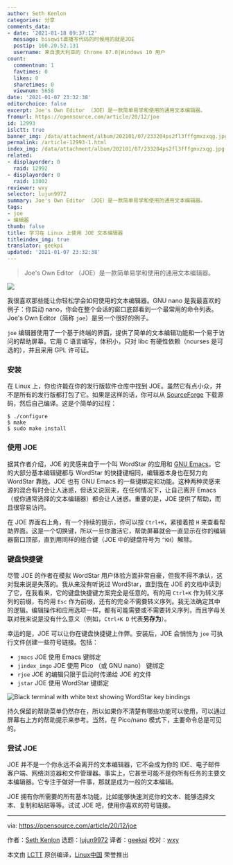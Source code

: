 ```yaml
---
author: Seth Kenlon
categories: 分享
comments_data:
- date: '2021-01-18 09:37:12'
  message: bisqwit直播写代码的时候用的就是JOE
  postip: 160.20.52.131
  username: 来自澳大利亚的 Chrome 87.0|Windows 10 用户
count:
  commentnum: 1
  favtimes: 0
  likes: 0
  sharetimes: 0
  viewnum: 5658
date: '2021-01-07 23:32:38'
editorchoice: false
excerpt: Joe's Own Editor （JOE）是一款简单易学和使用的通用文本编辑器。
fromurl: https://opensource.com/article/20/12/joe
id: 12993
islctt: true
banner_img: /data/attachment/album/202101/07/233204ps2fl3fffgmxzxqg.jpg
permalink: /article-12993-1.html
index_img: /data/attachment/album/202101/07/233204ps2fl3fffgmxzxqg.jpg.thumb.jpg
related:
- displayorder: 0
  raid: 12992
- displayorder: 0
  raid: 13002
reviewer: wxy
selector: lujun9972
summary: Joe's Own Editor （JOE）是一款简单易学和使用的通用文本编辑器。
tags:
- joe
- 编辑器
thumb: false
title: 学习在 Linux 上使用 JOE 文本编辑器
titleindex_img: true
translator: geekpi
updated: '2021-01-07 23:32:38'
---
```



> 
> Joe's Own Editor （JOE）是一款简单易学和使用的通用文本编辑器。
> 
> 
> 


![](/data/attachment/album/202101/07/233204ps2fl3fffgmxzxqg.jpg)


我很喜欢那些能让你轻松学会如何使用的文本编辑器。GNU nano 是我最喜欢的例子：你启动 nano，你会在整个会话的窗口底部看到一个最常用的命令列表。Joe's Own Editor（简称 `joe`）是另一个很好的例子。


`joe` 编辑器使用了一个基于终端的界面，提供了简单的文本编辑功能和一个易于访问的帮助屏幕。它用 C 语言编写，体积小，只对 libc 有硬性依赖（ncurses 是可选的），并且采用 GPL 许可证。


### 安装


在 Linux 上，你也许能在你的发行版软件仓库中找到 JOE。虽然它有点小众，并不是所有的发行版都打包了它。如果是这样的话，你可以从 [SourceForge](https://joe-editor.sourceforge.io/) 下载源码，然后自己编译。这是个简单的过程：



```
$ ./configure
$ make
$ sudo make install

```

### 使用 JOE


据其作者介绍，JOE 的灵感来自于一个叫 WordStar 的应用和 [GNU Emacs](https://opensource.com/article/20/12/emacs)。它的大部分基本编辑键都与 WordStar 的快捷键相同，编辑器本身也在努力向 WordStar 靠拢。JOE 也有 GNU Emacs 的一些键绑定和功能。这种两种灵感来源的混合有时会让人迷惑，但话又说回来，在任何情况下，让自己离开 Emacs（或你通常选择的文本编辑器）都会让人迷惑。重要的是，JOE 提供了帮助，而且很容易访问。


在 JOE 界面右上角，有一个持续的提示，你可以按 `Ctrl+K`，紧接着按 `H` 来查看帮助界面。这是一个切换键，所以一旦你激活它，帮助屏幕就会一直显示在你的编辑器窗口顶部，直到用同样的组合键（JOE 中的键盘符号为 `^KH`）解除。


### 键盘快捷键


尽管 JOE 的作者在模拟 WordStar 用户体验方面非常自豪，但我不得不承认，这对我来说是失落的。我从来没有听说过 WordStar，直到我在 JOE 的文档中读到了它，在我看来，它的键盘快捷键方案完全是任意的。有的用 `Ctrl+K` 作为转义序列的前缀，有的用 `Esc` 作为前缀，还有的完全不需要转义序列。我无法确定其中的逻辑。编辑操作和应用选项一样，都有可能需要或不需要转义序列，而且字母关联对我来说是没有什么意义（例如，`Ctrl+K D` 代表**另存为**）。


幸运的是，JOE 可以让你在键盘快捷键上作弊。安装后，JOE 会悄悄为 `joe` 可执行文件创建一些符号链接。包括：


* `jmacs` JOE 使用 Emacs 键绑定
* `jindex_imgo` JOE 使用 Pico （或 GNU nano） 键绑定
* `rjoe` JOE 的编辑只限于启动时传递给 JOE 的文件
* `jstar` JOE 使用 WordStar 键绑定


![Black terminal with white text showing WordStar key bindings](/data/attachment/album/202101/07/233240c2777075c10qcj50.png "Black terminal with white text showing WordStar key bindings")


持久保留的帮助菜单仍然存在，所以如果你不清楚有哪些功能可以使用，可以通过屏幕右上方的帮助提示来参考。当然，在 Pico/nano 模式下，主要命令总是可见的。


### 尝试 JOE


JOE 并不是一个你永远不会离开的文本编辑器，它不会成为你的 IDE、电子邮件客户端、网络浏览器和文件管理器。事实上，它甚至可能不是你所有任务的主要文本编辑器。它专注于做好一件事，那就是成为一般的文本编辑。


JOE 拥有你所需要的所有基本功能，比如能够快速浏览你的文本、能够选择文本、复制和粘贴等等。试试 JOE 吧，使用你喜欢的符号链接。




---


via: <https://opensource.com/article/20/12/joe>


作者：[Seth Kenlon](https://opensource.com/users/seth) 选题：[lujun9972](https://github.com/lujun9972) 译者：[geekpi](https://github.com/geekpi) 校对：[wxy](https://github.com/wxy)


本文由 [LCTT](https://github.com/LCTT/TranslateProject) 原创编译，[Linux中国](https://linux.cn/) 荣誉推出
